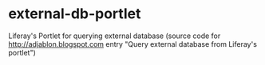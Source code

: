 external-db-portlet
===================

Liferay's Portlet for querying external database (source code for http://adjablon.blogspot.com entry "Query external database from Liferay's portlet") 
